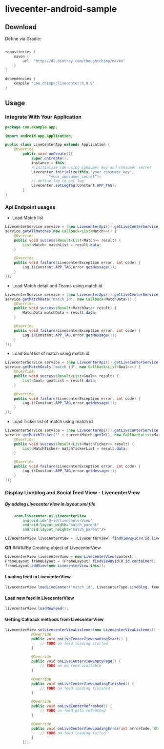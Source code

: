 # livecenter-android-sample


## Download
Define via Gradle:
```groovy

repositories {
    maven {
        url  "http://dl.bintray.com/thoughtchimp/maven"
    }
}

dependencies {
    compile 'com.chimps:livecenter:0.0.8'
}
```
## Usage

### Integrate With Your Application
```java
package com.example.app;

import android.app.Application;

public class LiveCenterApp extends Application {
    @Override
        public void onCreate(){
            super.onCreate();
            instance = this;
            //initialize sdk using consumer key and consumer secret
            Livecenter.initialize(this,"your_consumer_key",
                    "your_consumer_secret");
            // define tag to get log
            Livecenter.setLogTag(Constant.APP_TAG);
        }
}
```
### Api Endpoint usages
- Load Match list
```java
LivecenterService service = (new LivecenterApi()).getLiveCenterService();
service.getAllMatches(new Callback<List<Match>>() {
    @Override
    public void success(Result<List<Match>> result) {
        List<Match> matchList = result.data;
    }

    @Override
    public void failure(LivecenterException error, int code) {
        Log.i(Constant.APP_TAG,error.getMessage());
    }
});
```
- Load Match detail and Teams using match id
```java
LivecenterService service = (new LivecenterApi()).getLiveCenterService();
service.getMatchData("match_id", new Callback<MatchData>() {
    @Override
    public void success(Result<MatchData> result) {
        MatchData matchData = result.data;
    }

    @Override
    public void failure(LivecenterException error, int code) {
        Log.i(Constant.APP_TAG,error.getMessage());
    }
});
```
- Load Goal list of match using match id
```java
LivecenterService service = (new LivecenterApi()).getLiveCenterService();
service.getMatchGoals("match_id", new Callback<List<Goal>>() {
    @Override
    public void success(Result<List<Goal>> result) {
        List<Goal> goalList = result.data;
    }

    @Override
    public void failure(LivecenterException error, int code) {
        Log.i(Constant.APP_TAG,error.getMessage());
    }
});
```
- Load Ticker list of match using match id
```java
LivecenterService service = (new LivecenterApi()).getLiveCenterService();
service.getMatchTicker("" + currentMatch.getId(), new Callback<List<MatchTicker>>() {
    @Override
    public void success(Result<List<MatchTicker>> result) {
        List<MatchTicker> matchTickerList = result.data;
    }

    @Override
    public void failure(LivecenterException error, int code) {
        Log.i(Constant.APP_TAG,error.getMessage());
    }
});
```
### Display Liveblog and Social feed View - LivecenterView 

##### By adding LivecenterView in layout.xml file

```xml
    <com.livecenter.ui.LivecenterView
        android:id="@+id/livecenterView"
        android:layout_width="match_parent"
        android:layout_height="match_parent"/>
```

```java
LivecenterView livecenterView = (LivecenterView) findViewById(R.id.livecenterView);
```
**OR**
#####By Creating object of LivecenterView
```java
LivecenterView livecenterView = new LivecenterView(context);
FrameLayout frameLayout = (FrameLayout) findViewById(R.id.container);
frameLayout.addView(new LivecenterView(this));
```

#### Loading feed in LivecenterView
```java
livecenterView.loadLiveCenter("match_id", LivecenterType.LiveBlog, feed_frequency);
```
#### Load new feed in LivecenterView
```java
livecenterView.loadNewFeed();
```

#### Getting Callback methods from LivecenterView 
```java
livecenterView.setLivecenterViewListener(new LivecenterViewListener() {
            @Override
            public void onLiveCenterViewLoadingStart() {
                // TODO on feed loading started
            }

            @Override
            public void onLiveCenterViewEmptyPage() {
                // TODO on no feed available
            }

            @Override
            public void onLiveCenterViewLoadingFinished() {
                // TODO on feed loading finished
            }

            @Override
            public void onLiveCenterRefreshed() {
                // TODO on feed data refreshed
            }

            @Override
            public void onLiveCenterViewLoadingError(int errorCode, String message) {
                // TODO on feed loading failed
            }
        });
```